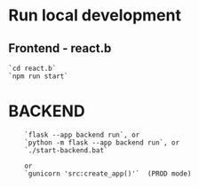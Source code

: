 
# Run local development
## Frontend - react.b

    `cd react.b`
    `npm run start`

# BACKEND
        
        `flask --app backend run`, or 
        `python -m flask --app backend run`, or
        `./start-backend.bat`

        or
        `gunicorn 'src:create_app()'`  (PROD mode)
